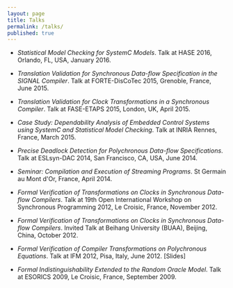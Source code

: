 ```yaml
---
layout: page
title: Talks
permalink: /talks/
published: true
---
```


- _Statistical Model Checking for SystemC Models_. Talk at HASE 2016, Orlando, FL, USA, January 2016.

- _Translation Validation for Synchronous Data-flow Specification in the SIGNAL Compiler_. Talk at FORTE-DisCoTec 2015, Grenoble, France, June 2015.

- _Translation Validation for Clock Transformations in a Synchronous Compiler_. Talk at FASE-ETAPS 2015, London, UK, April 2015.

- _Case Study: Dependability Analysis of Embedded Control Systems using SystemC and Statistical Model Checking_. Talk at INRIA Rennes, France, March 2015.

- _Precise Deadlock Detection for Polychronous Data-flow Specifications_. Talk at ESLsyn-DAC 2014, San Francisco, CA, USA, June 2014.

- _Seminar: Compilation and Execution of Streaming Programs_. St Germain au Mont d'Or, France, April 2014.

- _Formal Verification of Transformations on Clocks in Synchronous Data-flow Compilers_. Talk at 19th Open International Workshop on 
Synchronous Programming 2012, Le Croisic, France, November 2012.

- _Formal Verification of Transformations on Clocks in Synchronous Data-flow Compilers_. Invited Talk at Beihang University (BUAA), Beijing, China, October 2012.

- _Formal Verification of Compiler Transformations on Polychronous Equations_. Talk at IFM 2012, Pisa, Italy, June 2012. [Slides]

- _Formal Indistinguishability Extended to the Random Oracle Model_. Talk at ESORICS 2009, Le Croisic, France, September 2009.